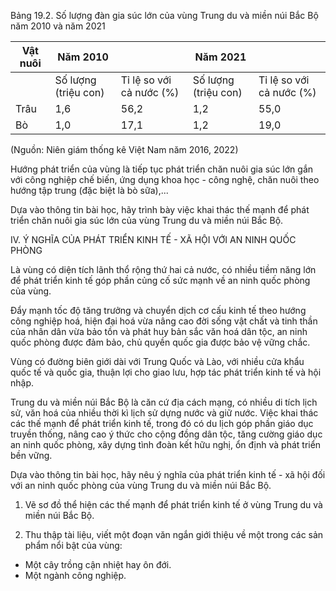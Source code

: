 Bảng 19.2. Số lượng đàn gia súc lớn của vùng Trung du và miền núi Bắc Bộ năm 2010 và năm 2021

| Vật nuôi | Năm 2010 |  | Năm 2021 |  |
|----------|-----------|--------------|-----------|--------------|
|          | Số lượng (triệu con) | Tỉ lệ so với cả nước (%) | Số lượng (triệu con) | Tỉ lệ so với cả nước (%) |
| Trâu     | 1,6       | 56,2         | 1,2       | 55,0         |
| Bò       | 1,0       | 17,1         | 1,2       | 19,0         |

(Nguồn: Niên giám thống kê Việt Nam năm 2016, 2022)

Hướng phát triển của vùng là tiếp tục phát triển chăn nuôi gia súc lớn gắn với công nghiệp chế biến, ứng dụng khoa học - công nghệ, chăn nuôi theo hướng tập trung (đặc biệt là bò sữa),...

Dựa vào thông tin bài học, hãy trình bày việc khai thác thế mạnh để phát triển chăn nuôi gia súc lớn của vùng Trung du và miền núi Bắc Bộ.

IV. Ý NGHĨA CỦA PHÁT TRIỂN KINH TẾ - XÃ HỘI VỚI AN NINH QUỐC PHÒNG

Là vùng có diện tích lãnh thổ rộng thứ hai cả nước, có nhiều tiềm năng lớn để phát triển kinh tế góp phần củng cố sức mạnh về an ninh quốc phòng của vùng.

Đẩy mạnh tốc độ tăng trưởng và chuyển dịch cơ cấu kinh tế theo hướng công nghiệp hoá, hiện đại hoá vừa nâng cao đời sống vật chất và tinh thần của nhân dân vừa bảo tồn và phát huy bản sắc văn hoá dân tộc, an ninh quốc phòng được đảm bảo, chủ quyền quốc gia được bảo vệ vững chắc.

Vùng có đường biên giới dài với Trung Quốc và Lào, với nhiều cửa khẩu quốc tế và quốc gia, thuận lợi cho giao lưu, hợp tác phát triển kinh tế và hội nhập.

Trung du và miền núi Bắc Bộ là căn cứ địa cách mạng, có nhiều di tích lịch sử, văn hoá của nhiều thời kì lịch sử dựng nước và giữ nước. Việc khai thác các thế mạnh để phát triển kinh tế, trong đó có du lịch góp phần giáo dục truyền thống, nâng cao ý thức cho cộng đồng dân tộc, tăng cường giáo dục an ninh quốc phòng, xây dựng tình đoàn kết hữu nghị, ổn định và phát triển bền vững.

Dựa vào thông tin bài học, hãy nêu ý nghĩa của phát triển kinh tế - xã hội đối với an ninh quốc phòng của vùng Trung du và miền núi Bắc Bộ.

1. Vẽ sơ đồ thể hiện các thế mạnh để phát triển kinh tế ở vùng Trung du và miền núi Bắc Bộ.

2. Thu thập tài liệu, viết một đoạn văn ngắn giới thiệu về một trong các sản phẩm nổi bật của vùng:
- Một cây trồng cận nhiệt hay ôn đới.
- Một ngành công nghiệp.